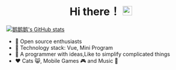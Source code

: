 <div align="center">
  <h1> Hi there！ <img src="https://media.giphy.com/media/hvRJCLFzcasrR4ia7z/giphy.gif" height="25px"></h1>
  <img style="width:1px;height:1px;margin:0;position: absolute;" src="https://profile-counter.glitch.me/1977474741/count.svg" />
</div>

[![鹅鹅鹅's GitHub stats](https://github-readme-stats.vercel.app/api?username=1977474741&theme=dark&show_icons=true&include_all_commits=true&hide_border=true&bg_color=20,313131,0d1117&hide=contribs)](https://github.com/1977474741/1977474741)
- 🚢 Open source enthusiasts
- 🔭 Technology stack: Vue, Mini Program
- 💬 A programmer with ideas,Like to simplify complicated things
- ❤️ Cats 😸, Mobile Games 🎮 and  Music 🎵
<!--
**1977474741/1977474741** is a ✨ _special_ ✨ repository because its `README.md` (this file) appears on your GitHub profile.

Here are some ideas to get you started:

- 🔭 I’m currently working on ...
- 🌱 I’m currently learning ...
- 👯 I’m looking to collaborate on ...
- 💬 Ask me about ...
- 📫 How to reach me: ...
-->

